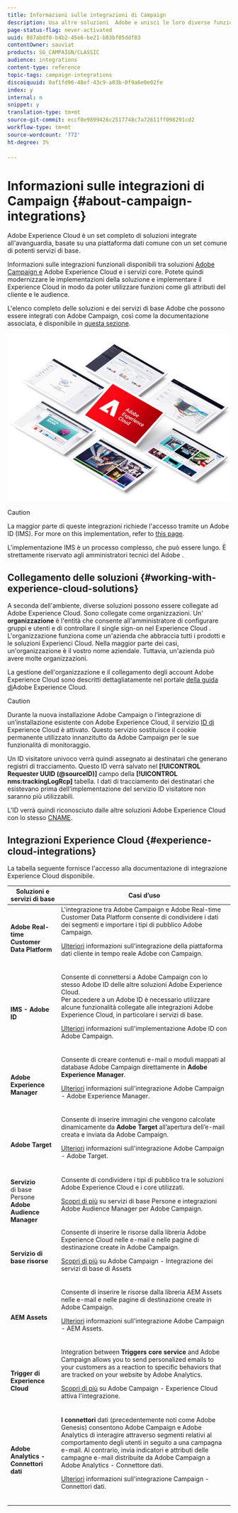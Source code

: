 ```yaml
---
title: Informazioni sulle integrazioni di Campaign
description: Usa altre soluzioni  Adobe e unisci le loro diverse funzionalità con Campaign.
page-status-flag: never-activated
uuid: 087abdf0-b4b2-45e6-be21-b03bf85ddf83
contentOwner: sauviat
products: SG_CAMPAIGN/CLASSIC
audience: integrations
content-type: reference
topic-tags: campaign-integrations
discoiquuid: 0af1fd96-48ef-43c9-a03b-0f9a6e0e02fe
index: y
internal: n
snippet: y
translation-type: tm+mt
source-git-commit: eccf0e9899426c2517748c7a72611ff098291cd2
workflow-type: tm+mt
source-wordcount: '772'
ht-degree: 3%

---
```



# Informazioni sulle integrazioni di Campaign {#about-campaign-integrations}

Adobe Experience Cloud è un set completo di soluzioni integrate all&#39;avanguardia, basate su una piattaforma dati comune con un set comune di potenti servizi di base.

Informazioni sulle integrazioni funzionali disponibili tra  soluzioni [Adobe Campaign e](https://docs.adobe.com/content/help/en/core-services/interface/marketing-cloud-integrations.html) Adobe Experience Cloud e i servizi [](https://docs.adobe.com/content/help/en/core-services/interface/about-core-services/core-services.html)core. Potete quindi modernizzare le implementazioni della soluzione e implementare il Experience Cloud  in modo da poter utilizzare funzioni come gli attributi del cliente e le audience.

L&#39;elenco completo delle soluzioni e dei servizi di base  Adobe che possono essere integrati con  Adobe Campaign, così come la documentazione associata, è disponibile in [questa sezione](#experience-cloud-integrations).

![](assets/ExCloud-solutions.png)


>[!CAUTION]
>
>La maggior parte di queste integrazioni richiede l&#39;accesso tramite un Adobe ID  (IMS). For more on this implementation, refer to [this page](../../integrations/using/about-adobe-id.md).
>
>L&#39;implementazione IMS è un processo complesso, che può essere lungo. È strettamente riservato agli amministratori tecnici del Adobe .

## Collegamento delle soluzioni {#working-with-experience-cloud-solutions}

A seconda dell&#39;ambiente, diverse soluzioni possono essere collegate ad Adobe Experience Cloud. Sono collegate come organizzazioni. Un&#39; **organizzazione** è l&#39;entità che consente all&#39;amministratore di configurare gruppi e utenti e di controllare il single sign-on nel Experience Cloud . L&#39;organizzazione funziona come un&#39;azienda che abbraccia tutti i prodotti e le soluzioni  Experienci Cloud. Nella maggior parte dei casi, un&#39;organizzazione è il vostro nome aziendale. Tuttavia, un&#39;azienda può avere molte organizzazioni.

La gestione dell&#39;organizzazione e il collegamento degli account Adobe Experience Cloud sono descritti dettagliatamente nel portale [della guida di](https://docs.adobe.com/content/help/en/core-services/interface/manage-users-and-products/organizations.html)Adobe Experience Cloud.

>[!CAUTION]
>
>Durante la nuova installazione  Adobe Campaign o l’integrazione di un’installazione esistente con Adobe Experience Cloud, il servizio [ID di](https://docs.adobe.com/content/help/en/id-service/using/home.html) Experience Cloud è attivato. Questo servizio sostituisce il cookie permanente utilizzato innanzitutto da  Adobe Campaign per le sue funzionalità di monitoraggio.
>
>Un ID visitatore univoco verrà quindi assegnato ai destinatari che generano registri di tracciamento. Questo ID verrà salvato nel **[!UICONTROL Requester UUID (@sourceID)]** campo della **[!UICONTROL nms:trackingLogRcp]** tabella. I dati di tracciamento dei destinatari che esistevano prima dell’implementazione del servizio ID visitatore non saranno più utilizzabili.
>
>L’ID verrà quindi riconosciuto dalle altre soluzioni Adobe Experience Cloud con lo stesso [CNAME](https://docs.adobe.com/content/help/en/id-service/using/reference/analytics-reference/cname.html).

## Integrazioni Experience Cloud {#experience-cloud-integrations}

La tabella seguente fornisce l&#39;accesso alla documentazione di integrazione  Experience Cloud disponibile.

<table> 
 <thead> 
  <tr> 
   <th> Soluzioni e servizi di base<br /> </th> 
   <th> Casi d’uso<br /> </th> 
  </tr> 
 </thead> 
 <tbody> 
  <tr> 
   <td> <strong>Adobe Real-time Customer Data Platform</strong><br /> </td> 
   <td> L'integrazione tra  Adobe Campaign e  Adobe Real-time Customer Data Platform consente di condividere i dati dei segmenti e importare i tipi di pubblico  Adobe Campaign.<br /> <p><a href="https://docs.adobe.com/content/help/en/experience-platform/rtcdp/destinations/destinations-cat/adobe-destinations/adobe-campaign-destination.html">Ulteriori</a> informazioni sull'integrazione della piattaforma dati cliente in tempo reale  Adobe con Campaign.</p><br /> </td> 
  </tr> 
  <tr> 
   <td> <strong>IMS -  Adobe ID</strong><br /> </td> 
   <td> Consente di connettersi a  Adobe Campaign con lo stesso Adobe ID  delle altre soluzioni Adobe Experience Cloud.<br /> Per accedere a un Adobe ID  è necessario utilizzare alcune funzionalità collegate alle integrazioni Adobe Experience Cloud, in particolare i servizi di base.<br /> <p><a href="../../integrations/using/about-adobe-id.md">Ulteriori</a> informazioni sull'implementazione  Adobe ID con  Adobe Campaign.</p><br /> </td> 
  </tr> 
  <tr> 
   <td> <strong>Adobe Experience Manager</strong><br /> </td> 
   <td> Consente di creare contenuti e-mail o moduli mappati al database Adobe Campaign  direttamente in <strong>Adobe Experience Manager</strong>.<br /> <p><a href="../../integrations/using/about-adobe-experience-manager.md">Ulteriori</a> informazioni sull'integrazione  Adobe Campaign - Adobe Experience Manager.</p><br /> </td> 
  </tr> 
  <tr> 
   <td> <strong>Adobe Target</strong><br /> </td> 
   <td> Consente di inserire immagini che vengono calcolate dinamicamente da <strong>Adobe Target</strong> all’apertura dell’e-mail creata e inviata da  Adobe Campaign.<br /> <p><a href="../../integrations/using/integrating-with-adobe-target.md">Ulteriori</a> informazioni sull'integrazione  Adobe Campaign -  Adobe Target.</p><br /> </td> 
  </tr> 
  <tr> 
   <td> <strong>Servizio</strong><br /> di base Persone <strong>Adobe Audience Manager</strong><br /> </td> 
   <td> Consente di condividere i tipi di pubblico tra le soluzioni Adobe Experience Cloud e i core utilizzati.<br /> <p><a href="../../integrations/using/sharing-audiences-with-adobe-experience-cloud.md">Scopri di più</a> su  servizi di base Persone e integrazioni Adobe Audience Manager per Adobe Campaign.</p><br /> </td> 
  </tr> 
  <tr> 
   <td> <strong>Servizio di base risorse</strong><br /> </td> 
   <td> Consente di inserire le risorse dalla libreria Adobe Experience Cloud nelle e-mail e nelle pagine di destinazione create in  Adobe Campaign.<br /> <p><a href="../../integrations/using/configuring-access-to-assets.md#integrating-with-experience-cloud-assets">Scopri di più</a> su  Adobe Campaign - Integrazione dei servizi di base di Assets</p><br /> </td> 
  </tr> 
  <tr> 
   <td> <strong>AEM Assets</strong><br /> </td> 
   <td> Consente di inserire le risorse dalla libreria AEM Assets <strong></strong> nelle e-mail e nelle pagine di destinazione create in  Adobe Campaign.<br /> <p><a href="../../integrations/using/configuring-access-to-assets.md#integrating-with-aem-assets">Ulteriori</a> informazioni sull'integrazione  Adobe Campaign -  AEM Assets.</p><br /> </td> 
  </tr> 
  <tr> 
   <td> <strong>Trigger di Experience Cloud</strong><br /> </td> 
   <td> Integration between <strong>Triggers core service</strong> and Adobe Campaign allows you to send personalized emails to your customers as a reaction to specific behaviors that are tracked on your website by Adobe Analytics.<br /> <p><a href="https://helpx.adobe.com/it/campaign/kb/triggers-and-campaign.html">Scopri di più</a> su  Adobe Campaign -  Experience Cloud attiva l'integrazione.</p><br /> </td> 
  </tr> 
  <tr> 
   <td> <strong>Adobe Analytics - Connettori dati</strong><br /> </td> 
   <td> <strong>I connettori</strong> dati (precedentemente noti come  Adobe Genesis) consentono  Adobe Campaign e  Adobe Analytics di interagire attraverso segmenti relativi al comportamento degli utenti in seguito a una campagna e-mail. Al contrario, invia indicatori e attributi delle campagne e-mail distribuite da  Adobe Campaign a  Adobe Analytics - Connettore dati.<br /> <p><a href="../../platform/using/adobe-analytics-data-connector.md">Ulteriori</a> informazioni sull'integrazione Campaign - Connettori dati.</p><br /> </td> 
  </tr> 
 </tbody> 
</table>

